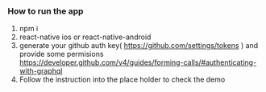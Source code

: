 ### How to run the app
1. npm i
2. react-native ios or react-native-android
3. generate your github auth key( https://github.com/settings/tokens ) and provide some permisions https://developer.github.com/v4/guides/forming-calls/#authenticating-with-graphql
4. Follow the instruction into the place holder to check the demo